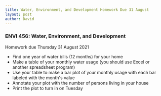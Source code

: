 ```yaml
---
title: Water, Environment, and Development Homework Due 31 August
layout: post
author: David
---
```

### ENVI 456: Water, Environment, and Development  
Homework due Thursday 31 August 2021  
- Find one year of water bills (12 months) for your home  
- Make a table of your monthly water usage (you should use Excel or another spreadsheet program)  
- Use your table to make a bar plot of your monthly usage with each bar labeled with the month's value  
- Annotate your plot with the number of persons living in your house  
- Print the plot to turn in on Tuesday  
